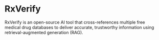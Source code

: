 # RxVerify
RxVerify is an open-source AI tool that cross-references multiple free medical drug databases to deliver accurate, trustworthy information using retrieval-augmented generation (RAG).
